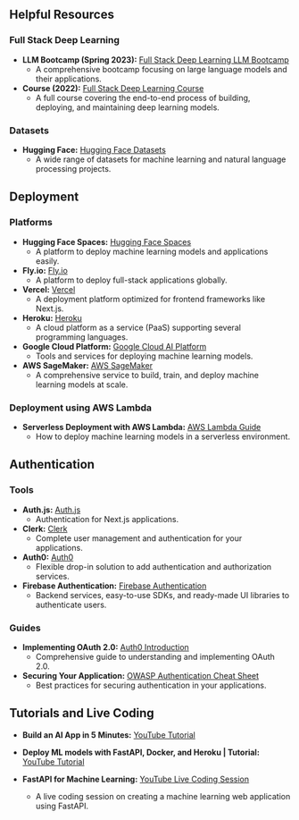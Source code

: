 ## Helpful Resources

### Full Stack Deep Learning
- **LLM Bootcamp (Spring 2023):** [Full Stack Deep Learning LLM Bootcamp](https://fullstackdeeplearning.com/llm-bootcamp/spring-2023/)
  - A comprehensive bootcamp focusing on large language models and their applications.
- **Course (2022):** [Full Stack Deep Learning Course](https://fullstackdeeplearning.com/course/2022/)
  - A full course covering the end-to-end process of building, deploying, and maintaining deep learning models.

### Datasets
- **Hugging Face:** [Hugging Face Datasets](https://huggingface.co/datasets)
  - A wide range of datasets for machine learning and natural language processing projects.

## Deployment

### Platforms
- **Hugging Face Spaces:** [Hugging Face Spaces](https://huggingface.co/spaces/launch)
  - A platform to deploy machine learning models and applications easily.
- **Fly.io:** [Fly.io](https://fly.io)
  - A platform to deploy full-stack applications globally.
- **Vercel:** [Vercel](https://vercel.com)
  - A deployment platform optimized for frontend frameworks like Next.js.
- **Heroku:** [Heroku](https://www.heroku.com/)
  - A cloud platform as a service (PaaS) supporting several programming languages.
- **Google Cloud Platform:** [Google Cloud AI Platform](https://cloud.google.com/ai-platform)
  - Tools and services for deploying machine learning models.
- **AWS SageMaker:** [AWS SageMaker](https://aws.amazon.com/sagemaker/)
  - A comprehensive service to build, train, and deploy machine learning models at scale.

### Deployment using AWS Lambda
- **Serverless Deployment with AWS Lambda:** [AWS Lambda Guide](https://aws.amazon.com/lambda/getting-started/)
  - How to deploy machine learning models in a serverless environment.

## Authentication

### Tools
- **Auth.js:** [Auth.js](https://authjs.dev/)
  - Authentication for Next.js applications.
- **Clerk:** [Clerk](https://clerk.com/)
  - Complete user management and authentication for your applications.
- **Auth0:** [Auth0](https://auth0.com/)
  - Flexible drop-in solution to add authentication and authorization services.
- **Firebase Authentication:** [Firebase Authentication](https://firebase.google.com/products/auth)
  - Backend services, easy-to-use SDKs, and ready-made UI libraries to authenticate users.

### Guides
- **Implementing OAuth 2.0:** [Auth0 Introduction](https://auth0.com/resources/videos/platform-introduction-video-2020?utm_content=canauthentication-authenticationproviders-demovideo&utm_source=google&utm_campaign=amer_namer_can_all_ciam-all_dg-ao_auth0_search_google_text_kw_Authentication_utm2&utm_medium=cpc&utm_id=aNK4z000000UCSlGAO&gad_source=1&gclid=CjwKCAjw65-zBhBkEiwAjrqRMBVEz16DCqt6SPGMRVT4RmGS04mIXvasx10B2HSElHEjoXOaFrXV2xoCjNgQAvD_BwE)
  - Comprehensive guide to understanding and implementing OAuth 2.0.
- **Securing Your Application:** [OWASP Authentication Cheat Sheet](https://cheatsheetseries.owasp.org/cheatsheets/Authentication_Cheat_Sheet.html)
  - Best practices for securing authentication in your applications.

## Tutorials and Live Coding

- **Build an AI App in 5 Minutes:** [YouTube Tutorial](https://youtu.be/-mDcL314lFI?si=Acch5BREybtlQoV_)

- **Deploy ML models with FastAPI, Docker, and Heroku | Tutorial:** [YouTube Tutorial](https://youtu.be/h5wLuVDr0oc?si=jXauCHxvMYFPqnD2)

- **FastAPI for Machine Learning:** [YouTube Live Coding Session](https://www.youtube.com/live/_BZGtifh_gw?si=eKgmAeBUhlWhGd5X)
  - A live coding session on creating a machine learning web application using FastAPI.
